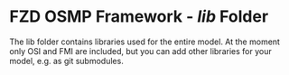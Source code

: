# FZD OSMP Framework - *lib* Folder

The lib folder contains libraries used for the entire model. At the moment only OSI and FMI are included, but you can add other libraries for your model, e.g. as git submodules.
